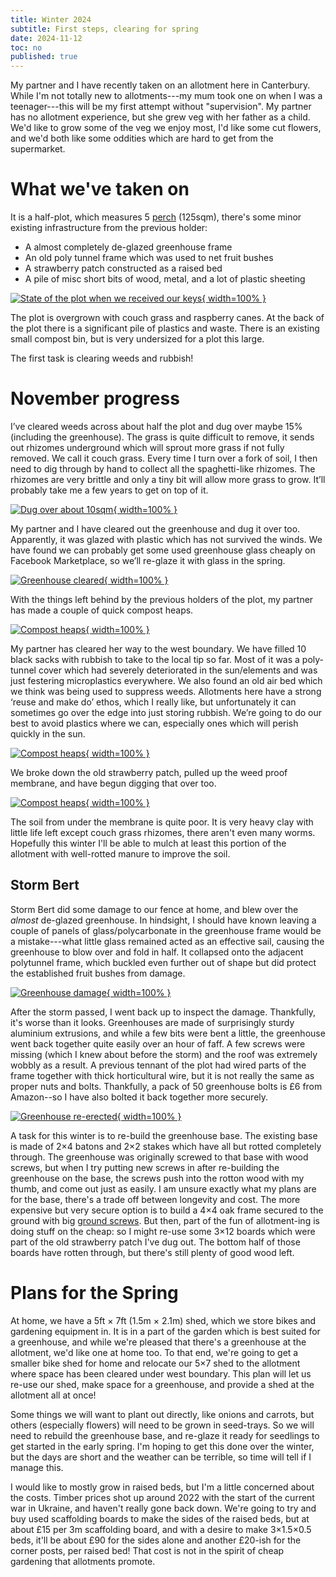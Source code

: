 ```yaml
---
title: Winter 2024
subtitle: First steps, clearing for spring
date: 2024-11-12
toc: no
published: true
---
```


My partner and I have recently taken on an allotment here in Canterbury.
While I'm not totally new to allotments---my mum took one on when I was a teenager---this will be my first attempt without "supervision".
My partner has no allotment experience, but she grew veg with her father as a child.
We'd like to grow some of the veg we enjoy most, I'd like some cut flowers, and we'd both like some oddities which are hard to get from the supermarket.

# What we've taken on
It is a half-plot, which measures 5 [perch][Rod (unit)] (125sqm), there's some minor existing infrastructure from the previous holder:

 - A almost completely de-glazed greenhouse frame
 - An old poly tunnel frame which was used to net fruit bushes
 - A strawberry patch constructed as a raised bed
 - A pile of misc short bits of wood, metal, and a lot of plastic sheeting

[![State of the plot when we received our keys](../images/initial.jpg){ width=100% }](../images/initial-large.jpg)

The plot is overgrown with couch grass and raspberry canes.
At the back of the plot there is a significant pile of plastics and waste.
There is an existing small compost bin, but is very undersized for a plot this large.

The first task is clearing weeds and rubbish!

# November progress

I’ve cleared weeds across about half the plot and dug over maybe 15% (including the greenhouse).
The grass is quite difficult to remove, it sends out rhizomes underground which will sprout more grass if not fully removed. We call it couch grass.
Every time I turn over a fork of soil, I then need to dig through by hand to collect all the spaghetti-like rhizomes.
The rhizomes are very brittle and only a tiny bit will allow more grass to grow.
It’ll probably take me a few years to get on top of it.

[![Dug over about 10sqm](../images/digging-over.jpg){ width=100% }](../images/digging-over-large.jpg)

My partner and I have cleared out the greenhouse and dug it over too.
Apparently, it was glazed with plastic which has not survived the winds.
We have found we can probably get some used greenhouse glass cheaply on Facebook Marketplace, so we’ll re-glaze it with glass in the spring.

[![Greenhouse cleared](../images/greenhouse.jpg){ width=100% }](../images/greenhouse-large.jpg)

With the things left behind by the previous holders of the plot, my partner has made a couple of quick compost heaps.

[![Compost heaps](../images/compost.jpg){ width=100% }](../images/compost-large.jpg)

My partner has cleared her way to the west boundary.
We have filled 10 black sacks with rubbish to take to the local tip so far. Most of it was a poly-tunnel cover which had severely deteriorated in the sun/elements and was just festering microplastics everywhere.
We also found an old air bed which we think was being used to suppress weeds.
Allotments here have a strong ‘reuse and make do’ ethos, which I really like, but unfortunately it can sometimes go over the edge into just storing rubbish.
We’re going to do our best to avoid plastics where we can, especially ones which will perish quickly in the sun.

[![Compost heaps](../images/clearing.jpg){ width=100% }](../images/clearing-large.jpg)

We broke down the old strawberry patch, pulled up the weed proof membrane, and have begun digging that over too.

[![Compost heaps](../images/removed-raised-bed.jpg){ width=100% }](../images/removed-raised-bed-large.jpg)

The soil from under the membrane is quite poor.
It is very heavy clay with little life left except couch grass rhizomes, there aren't even many worms.
Hopefully this winter I'll be able to mulch at least this portion of the allotment with well-rotted manure to improve the soil.

## Storm Bert

Storm Bert did some damage to our fence at home, and blew over the _almost_ de-glazed greenhouse.
In hindsight, I should have known leaving a couple of panels of glass/polycarbonate in the greenhouse frame would be a mistake---what little glass remained acted as an effective sail, causing the greenhouse to blow over and fold in half.
It collapsed onto the adjacent polytunnel frame, which buckled even further out of shape but did protect the established fruit bushes from damage.

[![Greenhouse damage](../images/greenhouse-damage.jpg){ width=100% }](../images/greenhouse-damage-large.jpg)

After the storm passed, I went back up to inspect the damage.
Thankfully, it's worse than it looks.
Greenhouses are made of surprisingly sturdy aluminium extrusions, and while a few bits were bent a little, the greenhouse went back together quite easily over an hour of faff.
A few screws were missing (which I knew about before the storm) and the roof was extremely wobbly as a result.
A previous tennant of the plot had wired parts of the frame together with thick horticultural wire, but it is not really the same as proper nuts and bolts.
Thankfully, a pack of 50 greenhouse bolts is £6 from Amazon--so I have also bolted it back together more securely.

[![Greenhouse re-erected](../images/greenhouse-re-erected.jpg){ width=100% }](../images/greenhouse-re-erected-large.jpg)

A task for this winter is to re-build the greenhouse base.
The existing base is made of 2×4 batons and 2×2 stakes which have all but rotted completely through.
The greenhouse was originally screwed to that base with wood screws, but when I try putting new screws in after re-building the greenhouse on the base, the screws push into the rotton wood with my thumb, and come out just as easily.
I am unsure exactly what my plans are for the base, there's a trade off between longevity and cost.
The more expensive but very secure option is to build a 4×4 oak frame secured to the ground with big [ground screws][ground screw].
But then, part of the fun of allotment-ing is doing stuff on the cheap: so I might re-use some 3×12 boards which were part of the old strawberry patch I've dug out.
The bottom half of those boards have rotten through, but there's still plenty of good wood left.

# Plans for the Spring

At home, we have a 5ft × 7ft (1.5m × 2.1m) shed, which we store bikes and gardening equipment in.
It is in a part of the garden which is best suited for a greenhouse, and while we're pleased that there's a greenhouse at the allotment, we'd like one at home too.
To that end, we're going to get a smaller bike shed for home and relocate our 5×7 shed to the allotment where space has been cleared under west boundary.
This plan will let us re-use our shed, make space for a greenhouse, and provide a shed at the allotment all at once!

Some things we will want to plant out directly, like onions and carrots, but others (especially flowers) will need to be grown in seed-trays.
So we will need to rebuild the greenhouse base, and re-glaze it ready for seedlings to get started in the early spring.
I'm hoping to get this done over the winter, but the days are short and the weather can be terrible, so time will tell if I manage this.

I would like to mostly grow in raised beds, but I'm a little concerned about the costs.
Timber prices shot up around 2022 with the start of the current war in Ukraine, and haven't really gone back down.
We're going to try and buy used scaffolding boards to make the sides of the raised beds, but at about £15 per 3m scaffolding board, and with a desire to make 3×1.5×0.5 beds, it'll be about £90 for the sides alone and another £20-ish for the corner posts, per raised bed!
That cost is not in the spirit of cheap gardening that allotments promote.

[Rod (unit)]: https://en.wikipedia.org/wiki/Rod_(unit)
[ground screw]: https://www.amazon.co.uk/PWU-Ground-Sleeve-Screw-Anchor/dp/B07L34F3FH
